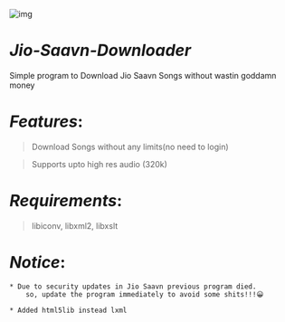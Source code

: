 
![img](https://i.gadgets360cdn.com/large/saavn_logo_small_1509524611007.jpg)

# *Jio-Saavn-Downloader*

Simple program to Download Jio Saavn Songs without wastin goddamn money


# _Features_:

 > Download Songs without any limits(no need to login)
 
 > Supports upto high res audio (320k)
 

# _Requirements_:

 > libiconv, libxml2, libxslt

# _Notice_:

    * Due to security updates in Jio Saavn previous program died.
        so, update the program immediately to avoid some shits!!!😀
        
    * Added html5lib instead lxml  
